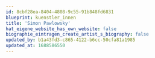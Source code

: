 ```yaml
---
id: 8cbf28ea-8404-4808-9c55-91b848fd6831
blueprint: kuenstler_innen
title: 'Simon Pawlowsky'
hat_eigene_website_has_own_website: false
biographie_eintragen_create_artist_s_biography: false
updated_by: b1a43fd3-c865-4122-b6cc-50cfa81a1985
updated_at: 1688586550
---
```

